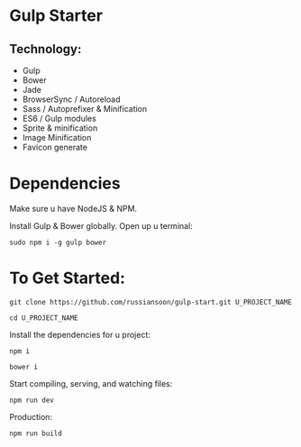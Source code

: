 # Gulp Starter

## Technology:
- Gulp
- Bower
- Jade
- BrowserSync / Autoreload
- Sass / Autoprefixer & Minification
- ES6 / Gulp modules
- Sprite & minification
- Image Minification
- Favicon generate

# Dependencies

Make sure u have NodeJS & NPM.

Install Gulp & Bower globally. Open up u terminal:

```
sudo npm i -g gulp bower
```

# To Get Started:

```
git clone https://github.com/russiansoon/gulp-start.git U_PROJECT_NAME
```

```
cd U_PROJECT_NAME
```

Install the dependencies for u project:

```
npm i
```
```
bower i
```

Start compiling, serving, and watching files:
```
npm run dev
```

Production:
```
npm run build
```
